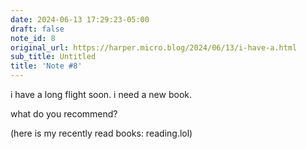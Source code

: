 ```yaml
---
date: 2024-06-13 17:29:23-05:00
draft: false
note_id: 8
original_url: https://harper.micro.blog/2024/06/13/i-have-a.html
sub_title: Untitled
title: 'Note #8'
---
```


i have a long flight soon. i need a new book.

what do you recommend?

(here is my recently read books: reading.lol)